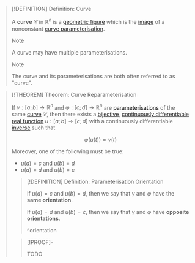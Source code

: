 >[!DEFINITION] Definition: Curve
>
>A **curve** $\mathcal{C}$ in $\mathbb{R}^n$ is a [geometric figure](../../Geometric%20Figure.md) which is the [image](../../../Analysis/Functions/Function.md) of a nonconstant [curve parameterisation](../../../Analysis/Vector%20Analysis/Curve%20Parameterisations/Curve%20Parameterisation.md).
>
>>[!NOTE]
>>
>>A curve may have multiple parameterisations.
>>
>
>>[!NOTE]
>>
>>The curve and its parameterisations are both often referred to as "curve".
>>
>

>[!THEOREM] Theorem: Curve Reparameterisation
>
>If $\gamma: [a;b] \to \mathbb{R}^n$ and $\varphi: [c;d] \to \mathbb{R}^n$ are [parameterisations](../../../Analysis/Vector%20Analysis/Curve%20Parameterisations/Curve%20Parameterisation.md) of the same [curve](Curve.md) $\mathcal{C}$, then there exists a [bijective](../../../Analysis/Functions/Injection,%20Surjection,%20Bijection.md), [continuously differentiable real function](../../../Analysis/Real%20Analysis/Differentiation/Differentiability%20of%20Real%20Functions.md) $u: [a;b] \to [c;d]$ with a continuously differentiable [inverse](../../../Analysis/Functions/Inverse%20Function.md) such that
>
>$$\varphi(u(t)) = \gamma(t)$$
>
>Moreover, one of the following must be true:
>
>- $u(a) = c$ and $u(b) = d$
>- $u(a) = d$ and $u(b) = c$
>
>>[!DEFINITION] Definition: Parameterisation Orientation
>>
>>If $u(a) = c$ and $u(b) = d$, then we say that $\gamma$ and $\varphi$ have the **same orientation**.
>>
>>If $u(a) = d$ and $u(b) = c$, then we say that $\gamma$ and $\varphi$ have **opposite orientations**.
>>
>>^orientation
>
>>[!PROOF]-
>>
>>TODO
>>
>

>